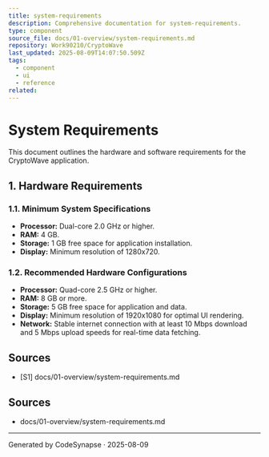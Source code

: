 ```yaml
---
title: system-requirements
description: Comprehensive documentation for system-requirements.
type: component
source_file: docs/01-overview/system-requirements.md
repository: Work90210/CryptoWave
last_updated: 2025-08-09T14:07:50.509Z
tags:
  - component
  - ui
  - reference
related:
---
```

# System Requirements

This document outlines the hardware and software requirements for the CryptoWave application.

## 1. Hardware Requirements

### 1.1. Minimum System Specifications

*   **Processor:** Dual-core 2.0 GHz or higher.
*   **RAM:** 4 GB.
*   **Storage:** 1 GB free space for application installation.
*   **Display:** Minimum resolution of 1280x720.

### 1.2. Recommended Hardware Configurations

*   **Processor:** Quad-core 2.5 GHz or higher.
*   **RAM:** 8 GB or more.
*   **Storage:** 5 GB free space for application and data.
*   **Display:** Minimum resolution of 1920x1080 for optimal UI rendering.
*   **Network:** Stable internet connection with at least 10 Mbps download and 5 Mbps upload speeds for real-time data fetching.

## Sources

*   [S1] docs/01-overview/system-requirements.md

## Sources
- docs/01-overview/system-requirements.md

---
Generated by CodeSynapse · 2025-08-09